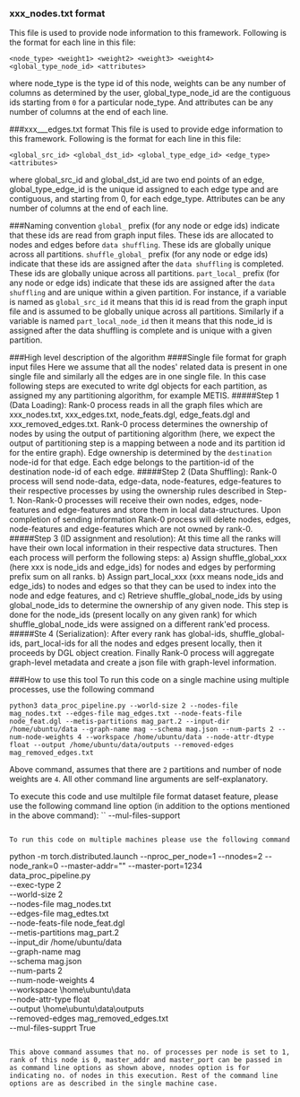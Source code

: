 ### xxx_nodes.txt format
This file is used to provide node information to this framework. Following is the format for each line in this file:
```
<node_type> <weight1> <weight2> <weight3> <weight4> <global_type_node_id> <attributes>
```
where node_type is the type id of this node, weights can be any number of columns as determined by the user, global_type_node_id are the contiguous ids starting from `0` for a particular node_type. And attributes can be any number of columns at the end of each line. 

###xxx___edges.txt format
This file is used to provide edge information to this framework. Following is the format for each line in this file:
```
<global_src_id> <global_dst_id> <global_type_edge_id> <edge_type> <attributes>
```
where global_src_id and global_dst_id are two end points of an edge, global_type_edge_id is the unique id assigned to each edge type and are contiguous, and starting from 0, for each edge_type. Attributes can be any number of columns at the end of each line. 

###Naming convention 
`global_` prefix (for any node or edge ids) indicate that these ids are read from graph input files. These ids are allocated to nodes and edges before `data shuffling`. These ids are globally unique across all partitions.
`shuffle_global_` prefix (for any node or edge ids) indicate that these ids are assigned after the `data shuffling` is completed. These ids are globally unique across all partitions.
`part_local_` prefix (for any node or edge ids) indicate that these ids are assigned after the `data shuffling` and are unique within a given partition.
For instance, if a variable is named as `global_src_id` it means that this id is read from the graph input file and is assumed to be globally unique across all partitions. Similarly if a variable is named `part_local_node_id`  then it means that this node_id is assigned after the data shuffling is complete and is unique with a given partition.

###High level description of the algorithm
####Single file format for graph input files
Here we assume that all the nodes' related data is present in one single file and similarly all the edges are in one single file. 
In this case following steps are executed to write dgl objects for each partition, as assigned my any partitioning algorithm, for example METIS. 
#####Step 1 (Data Loading):
Rank-0 process reads in all the graph files which are xxx_nodes.txt, xxx_edges.txt, node_feats.dgl, edge_feats.dgl and xxx_removed_edges.txt.
Rank-0 process determines the ownership of nodes by using the output of partitioning algorithm (here, we expect the output of partitioning step is a mapping between a node and its partition id for the entire graph). Edge ownership is determined by the `destination` node-id for that edge. Each edge belongs to the partition-id of the destination node-id of each edge. 
#####Step 2 (Data Shuffling):
Rank-0 process will send node-data, edge-data, node-features, edge-features to their respective processes by using the ownership rules described in Step-1. Non-Rank-0 processes will receive their own nodes, edges, node-features and edge-features and store them in local data-structures. Upon completion of sending information Rank-0 process will delete nodes, edges, node-features and edge-features which are not owned by rank-0. 
#####Step 3 (ID assignment and resolution): 
At this time all the ranks will have their own local information in their respective data structures. Then each process will perform the following steps: a) Assign shuffle_global_xxx (here xxx is node_ids and edge_ids) for nodes and edges by performing prefix sum on all ranks. b) Assign part_local_xxx (xxx means node_ids and edge_ids) to nodes and edges so that they can be used to index into the node and edge features, and c) Retrieve shuffle_global_node_ids by using global_node_ids to determine the ownership of any given node. This step is done for the node_ids (present locally on any given rank) for which shuffle_global_node_ids were assigned on a different rank'ed process.
#####Ste 4 (Serialization): 
After every rank has global-ids, shuffle_global-ids, part_local-ids for all the nodes and edges present locally, then it proceeds by DGL object creation. Finally Rank-0 process will aggregate graph-level metadata and create a json file with graph-level information. 

###How to use this tool
To run this code on a single machine using multiple processes, use the following command
```
python3 data_proc_pipeline.py --world-size 2 --nodes-file mag_nodes.txt --edges-file mag_edges.txt --node-feats-file node_feat.dgl --metis-partitions mag_part.2 --input-dir /home/ubuntu/data --graph-name mag --schema mag.json --num-parts 2 --num-node-weights 4 --workspace /home/ubuntu/data --node-attr-dtype float --output /home/ubuntu/data/outputs --removed-edges mag_removed_edges.txt
```
Above command, assumes that there are `2` partitions and number of node weights are `4`. All other command line arguments are self-explanatory.

To execute this code and use multilple file format dataset feature, please use the following command line option (in addition to the options mentioned in the above command): 
``
--mul-files-support
```

To run this code on multiple machines please use the following command
```
 python -m torch.distributed.launch --nproc_per_node=1 --nnodes=2 --node_rank=0 --master-addr="" --master-port=1234 \
         data_proc_pipeline.py \
        --exec-type 2 \
        --world-size 2 \
        --nodes-file mag_nodes.txt \
        --edges-file mag_edtes.txt \
        --node-feats-file node_feat.dgl \
        --metis-partitions mag_part.2 \
        --input_dir /home/ubuntu/data \
        --graph-name mag \
        --schema mag.json \
        --num-parts 2 \
        --num-node-weights 4 \
        --workspace \home\ubuntu\data \
        --node-attr-type float \
        --output \home\ubuntu\data\outputs \
        --removed-edges mag_removed_edges.txt \
	--mul-files-supprt True
```

This above command assumes that no. of processes per node is set to 1, rank of this node is 0, master_addr and master_port can be passed in as command line options as shown above, nnodes option is for indicating no. of nodes in this execution. Rest of the command line options are as described in the single machine case. 
